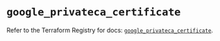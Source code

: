 # `google_privateca_certificate`

Refer to the Terraform Registry for docs: [`google_privateca_certificate`](https://registry.terraform.io/providers/hashicorp/google-beta/6.34.1/docs/resources/google_privateca_certificate).
